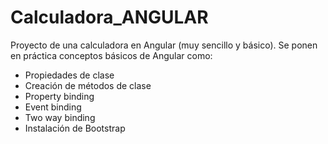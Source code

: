 # Calculadora_ANGULAR

Proyecto de una calculadora en Angular (muy sencillo y básico).
Se ponen en práctica conceptos básicos de Angular como:

- Propiedades de clase
- Creación de métodos de clase
- Property binding
- Event binding
- Two way binding
- Instalación de Bootstrap
